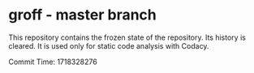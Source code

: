 # groff - master branch

This repository contains the frozen state of the repository.
Its history is cleared. It is used only for static code
analysis with Codacy.

Commit Time: 1718328276